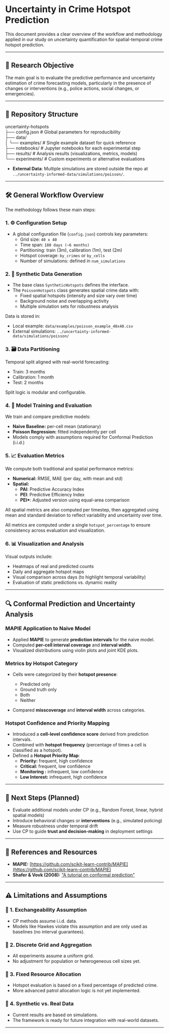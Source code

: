 # Uncertainty in Crime Hotspot Prediction

This document provides a clear overview of the workflow and methodology applied in our study on uncertainty quantification for spatial-temporal crime hotspot prediction.

---

## 🚩 Research Objective

The main goal is to evaluate the predictive performance and uncertainty estimation of crime forecasting models, particularly in the presence of changes or interventions (e.g., police actions, social changes, or emergencies).

---

## 📂 Repository Structure

uncertainty-hotspots  
├── config.json  # Global parameters for reproducibility  
├── data/  
│   └── examples/  # Single example dataset for quick reference  
├── notebooks/  # Jupyter notebooks for each experimental step  
├── results/  # Analysis results (visualizations, metrics, models)  
└── experiments/  # Custom experiments or alternative evaluations

- **External Data**: Multiple simulations are stored outside the repo at `../uncertainty-informed-data/simulations/poisson/`.

---

## 🛠️ General Workflow Overview

The methodology follows these main steps:

### 1. ⚙️ Configuration Setup

- A global configuration file (`config.json`) controls key parameters:
  - Grid size: `40 x 40`
  - Time span: `180 days (~6 months)`
  - Partitioning: train (3m), calibration (1m), test (2m)
  - Hotspot coverage: `by_crimes` or `by_cells`
  - Number of simulations: defined in `num_simulations`

### 2. 📌 Synthetic Data Generation

- The base class `SyntheticHotspots` defines the interface.
- The `PoissonHotspots` class generates spatial crime data with:
  - Fixed spatial hotspots (intensity and size vary over time)
  - Background noise and overlapping activity
  - Multiple simulation sets for robustness analysis

Data is stored in:

- Local example: `data/examples/poisson_example_40x40.csv`
- External simulations: `../uncertainty-informed-data/simulations/poisson/`

### 3. 🗃️ Data Partitioning

Temporal split aligned with real-world forecasting:

- Train: 3 months
- Calibration: 1 month
- Test: 2 months

Split logic is modular and configurable.

### 4. 📐 Model Training and Evaluation

We train and compare predictive models:

- **Naive Baseline:** per-cell mean (stationary)
- **Poisson Regression:** fitted independently per cell
- Models comply with assumptions required for Conformal Prediction (i.i.d.)

### 5. 📈 Evaluation Metrics

We compute both traditional and spatial performance metrics:

- **Numerical:** RMSE, MAE (per day, with mean and std)
- **Spatial:**
  - **PAI**: Predictive Accuracy Index
  - **PEI**: Predictive Efficiency Index
  - **PEI\***: Adjusted version using equal-area comparison

All spatial metrics are also computed per timestep, then aggregated using mean and standard deviation to reflect variability and uncertainty over time. 

All metrics are computed under a single `hotspot_percentage` to ensure consistency across evaluation and visualization.

### 6. 📊 Visualization and Analysis

Visual outputs include:

- Heatmaps of real and predicted counts
- Daily and aggregate hotspot maps
- Visual comparison across days (to highlight temporal variability)
- Evaluation of static predictions vs. dynamic reality

---

## 🔍 Conformal Prediction and Uncertainty Analysis

### MAPIE Application to Naive Model

- Applied **MAPIE** to generate **prediction intervals** for the naive model.
- Computed **per-cell interval coverage** and **interval width**.
- Visualized distributions using violin plots and joint KDE plots.

### Metrics by Hotspot Category

- Cells were categorized by their **hotspot presence**:
  - Predicted only
  - Ground truth only
  - Both
  - Neither

- Compared **misscoverage** and **interval width** across categories.

### Hotspot Confidence and Priority Mapping

- Introduced a **cell-level confidence score** derived from prediction intervals.
- Combined with **hotspot frequency** (percentage of times a cell is classified as a hotspot).
- Defined a **Hotspot Priority Map**:
  - **Priority:** frequent, high confidence
  - **Critical:** frequent, low confidence
  - **Monitoring :** infrequent, low confidence
  - **Low Interest:** infrequent, high confidence

---

## 📅 Next Steps (Planned)

- Evaluate additional models under CP (e.g., Random Forest, linear, hybrid spatial models)
- Introduce behavioral changes or **interventions** (e.g., simulated policing)
- Measure robustness under temporal drift
- Use CP to guide **trust and decision-making** in deployment settings

---

## 📖 References and Resources

- **MAPIE:** [https://github.com/scikit-learn-contrib/MAPIE](https://github.com/scikit-learn-contrib/MAPIE)  
- **Shafer & Vovk (2008):** ["A tutorial on conformal prediction"](https://www.jmlr.org/papers/v9/shafer08a.html)

---

## ⚠️ Limitations and Assumptions

### 🔹 1. Exchangeability Assumption

- CP methods assume i.i.d. data.
- Models like Hawkes violate this assumption and are only used as baselines (no interval guarantees).

### 🔹 2. Discrete Grid and Aggregation

- All experiments assume a uniform grid.
- No adjustment for population or heterogeneous cell sizes yet.

### 🔹 3. Fixed Resource Allocation

- Hotspot evaluation is based on a fixed percentage of predicted crime.
- More advanced patrol allocation logic is not yet implemented.

### 🔹 4. Synthetic vs. Real Data

- Current results are based on simulations.
- The framework is ready for future integration with real-world datasets.

---

